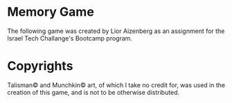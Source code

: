 # Memory Game
The following game was created by Lior Aizenberg as an assignment for the Israel Tech Challange's Bootcamp program.

# Copyrights
Talisman© and Munchkin© art, of which I take no credit for, was used in the creation of this game, and is not to be otherwise distributed.

